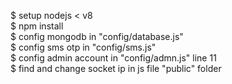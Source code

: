 $ setup nodejs < v8<br>
$ npm install<br>
$ config mongodb in "config/database.js"<br>
$ config sms otp in "config/sms.js"<br>
$ config admin account in "config/admn.js" line 11<br>
$ find and change socket ip in js file "public" folder<br>